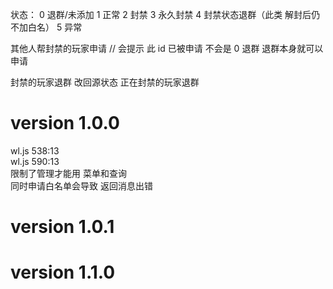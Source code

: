 状态：
0 退群/未添加
1 正常
2 封禁
3 永久封禁
4 封禁状态退群（此类 解封后仍不加白名）
5 异常

其他人帮封禁的玩家申请 // 会提示 此 id 已被申请 不会是 0 退群 退群本身就可以申请

封禁的玩家退群 改回源状态
正在封禁的玩家退群

# version 1.0.0

wl.js 538:13  
wl.js 590:13  
限制了管理才能用 菜单和查询  
同时申请白名单会导致 返回消息出错

# version 1.0.1

# version 1.1.0
